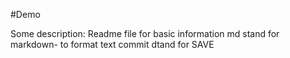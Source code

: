 #Demo

Some description:
Readme file for basic information
md stand for markdown- to format text 
commit dtand for SAVE

